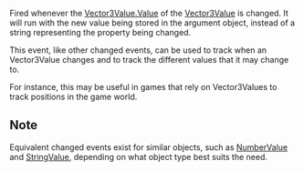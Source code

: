 Fired whenever the [Vector3Value.Value](https://developer.roblox.com/en-us/api-reference/property/Vector3Value/Value) of the [Vector3Value](https://developer.roblox.com/en-us/api-reference/class/Vector3Value) is changed. It will run with the new value being stored in the argument object, instead of a string representing the property being changed.

This event, like other changed events, can be used to track when an Vector3Value changes and to track the different values that it may change to.

For instance, this may be useful in games that rely on Vector3Values to track positions in the game world.

Note
----

Equivalent changed events exist for similar objects, such as [NumberValue](https://developer.roblox.com/en-us/api-reference/class/NumberValue) and [StringValue](https://developer.roblox.com/en-us/api-reference/class/StringValue), depending on what object type best suits the need.